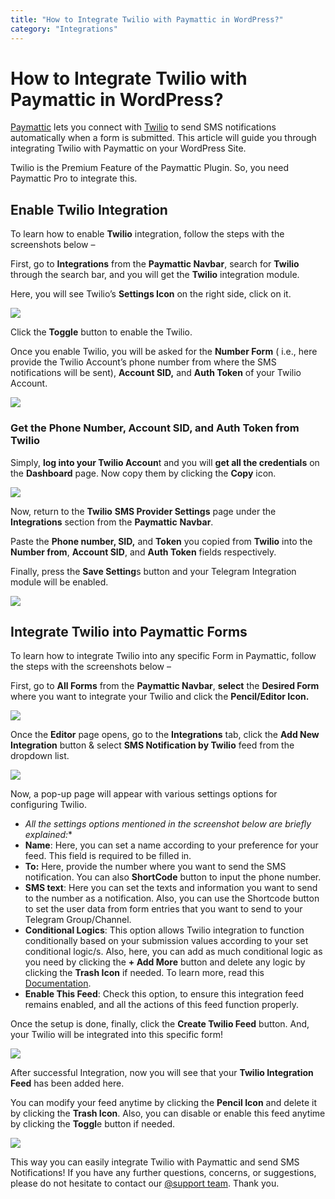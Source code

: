 ```yaml
---
title: "How to Integrate Twilio with Paymattic in WordPress?"
category: "Integrations"
---
```


# How to Integrate Twilio with Paymattic in WordPress?

[Paymattic](https://paymattic.com/) lets you connect with [Twilio](http://www.twilio.com/) to send SMS notifications automatically when a form is submitted. This article will guide you through integrating Twilio with Paymattic on your WordPress Site.

Twilio is the Premium Feature of the Paymattic Plugin. So, you need Paymattic Pro to integrate this.

## Enable Twilio Integration 

To learn how to enable **Twilio** integration, follow the steps with the screenshots below –

First, go to **Integrations** from the **Paymattic Navbar**, search for **Twilio** through the search bar, and you will get the **Twilio** integration module.

Here, you will see Twilio’s **Settings Icon** on the right side, click on it.

![](/images/integrations/how-to-integrate-twilio-with-paymattic-in-wordpress/Twilios-Settings-Icon-scaled.webp)

Click the **Toggle** button to enable the Twilio.

Once you enable Twilio, you will be asked for the **Number Form** ( i.e., here provide the Twilio Account’s phone number from where the SMS notifications will be sent), **Account SID,** and **Auth Token** of your Twilio Account.

![](/images/integrations/how-to-integrate-twilio-with-paymattic-in-wordpress/Enable-Twilio--scaled.webp)

### Get the Phone Number, Account SID, and Auth Token from Twilio

Simply, **log into your Twilio Accoun**t and you will **get all the credentials** on the **Dashboard** page. Now copy them by clicking the **Copy** icon.

![](/images/integrations/how-to-integrate-twilio-with-paymattic-in-wordpress/Copy-Account-SID-Auth-Token-and-Twilio-phone-number.webp)

Now, return to the **Twilio** **SMS Provider Settings** page under the **Integrations** section from the **Paymattic** **Navbar**.

Paste the **Phone number, SID,** and **Token** you copied from **Twilio** into the **Number from**, **Account SID**, and **Auth Token** fields respectively.

Finally, press the **Save Setting**s button and your Telegram Integration module will be enabled.

![](/images/integrations/how-to-integrate-twilio-with-paymattic-in-wordpress/Paste-the-Twilio-Credentials-scaled.webp)

## Integrate Twilio into Paymattic Forms

To learn how to integrate Twilio into any specific Form in Paymattic, follow the steps with the screenshots below –

First, go to **All Forms** from the **Paymattic Navbar**, **select** the **Desired Form** where you want to integrate your Twilio and click the **Pencil/Editor Icon.**

![](/images/integrations/how-to-integrate-twilio-with-paymattic-in-wordpress/Open-desired-form-6-scaled.webp)

Once the **Editor** page opens, go to the **Integrations** tab, click the **Add New Integration** button &amp; select **SMS Notification by Twilio** feed from the dropdown list.

![](/images/integrations/how-to-integrate-twilio-with-paymattic-in-wordpress/Add-new-integration-dropdown-Twilio-scaled.webp)

Now, a pop-up page will appear with various settings options for configuring Twilio.
- *All the settings options mentioned in the screenshot below are briefly explained:**
- **Name**: Here, you can set a name according to your preference for your feed. This field is required to be filled in.
- **To:** Here, provide the number where you want to send the SMS notification. You can also **ShortCode** button to input the phone number.
- **SMS text**: Here you can set the texts and information you want to send to the number as a notification. Also, you can use the Shortcode button to set the user data from form entries that you want to send to your Telegram Group/Channel.
- **Conditional Logics**: This option allows Twilio integration to function conditionally based on your submission values according to your set conditional logic/s. Also, here, you can add as much conditional logic as you need by clicking the **+ Add More** button and delete any logic by clicking the **Trash Icon** if needed. To learn more, read this [Documentation](/how-to-use-conditional-logic-in-form-fields-with-paymattic).
- **Enable This Feed**: Check this option, to ensure this integration feed remains enabled, and all the actions of this feed function properly.

Once the setup is done, finally, click the **Create Twilio Feed** button.
And, your Twilio will be integrated into this specific form!

![](/images/integrations/how-to-integrate-twilio-with-paymattic-in-wordpress/Add-new-twilio-integration-feed-page.webp)

After successful Integration, now you will see that your **Twilio Integration Feed** has been added here.

You can modify your feed anytime by clicking the **Pencil Icon** and delete it by clicking the **Trash Icon**.
Also, you can disable or enable this feed anytime by clicking the **Toggl**e button if needed.

![](/images/integrations/how-to-integrate-twilio-with-paymattic-in-wordpress/Added-twilio-integration-feed-scaled.webp)

This way you can easily integrate Twilio with Paymattic and send SMS Notifications!
If you have any further questions, concerns, or suggestions, please do not hesitate to contact our [@support team](https://wpmanageninja.com/support-tickets/?utm_source=wpmn&utm_medium=home&utm_campaign=site#/). Thank you.